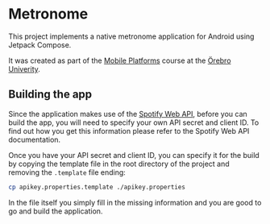 # Metronome

This project implements a native metronome application for Android using Jetpack Compose.

It was created as part of the [Mobile Platforms](https://www.oru.se/english/study/exchange-studies/courses-for-exchange-students/course/mobile-platforms-dt521a) course at the [Örebro Univerity](https://www.oru.se/english/).

## Building the app

Since the application makes use of the [Spotify Web API](https://developer.spotify.com/documentation/web-api), before you can build the app, you will need to specify your own API secret and client ID. 
To find out how you get this information please refer to the Spotify Web API documentation.

Once you have your API secret and client ID, you can specify it for the build by copying the template file in the root directory of the project and removing the `.template` file ending:
```bash
cp apikey.properties.template ./apikey.properties
```
In the file itself you simply fill in the missing information and you are good to go and build the application.
